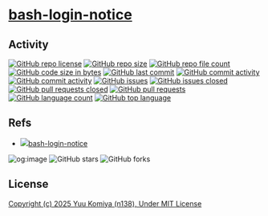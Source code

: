 # [bash-login-notice](https://github.com/n138-kz/bash-login-notice)

## Activity

[![GitHub repo license](https://img.shields.io/github/license/n138-kz/bash-login-notice)](/LICENSE)
[![GitHub repo size](https://img.shields.io/github/repo-size/n138-kz/bash-login-notice)](/../../)
[![GitHub repo file count](https://img.shields.io/github/directory-file-count/n138-kz/bash-login-notice)](/../../)
[![GitHub code size in bytes](https://img.shields.io/github/languages/code-size/n138-kz/bash-login-notice)](/../../)
[![GitHub last commit](https://img.shields.io/github/last-commit/n138-kz/bash-login-notice)](/../../commits)
[![GitHub commit activity](https://img.shields.io/github/commit-activity/w/n138-kz/bash-login-notice)](/../../commits)
[![GitHub commit activity](https://img.shields.io/github/commit-activity/t/n138-kz/bash-login-notice)](/../../commits)
[![GitHub issues](https://img.shields.io/github/issues/n138-kz/bash-login-notice)](/../../issues)
[![GitHub issues closed](https://img.shields.io/github/issues-closed/n138-kz/bash-login-notice)](/../../issues)
[![GitHub pull requests closed](https://img.shields.io/github/issues-pr-closed/n138-kz/bash-login-notice)](/../../pulls)
[![GitHub pull requests](https://img.shields.io/github/issues-pr/n138-kz/bash-login-notice)](/../../pulls)
[![GitHub language count](https://img.shields.io/github/languages/count/n138-kz/bash-login-notice)](/../../)
[![GitHub top language](https://img.shields.io/github/languages/top/n138-kz/bash-login-notice)](/../../)

## Refs

- [![](https://www.google.com/s2/favicons?size=64&domain=https://github.com)bash-login-notice](https://github.com/n138-kz/bash-login-notice/)

![og:image](url)
![GitHub stars](https://img.shields.io/github/stars/n138-kz/bash-login-notice?style=social)
![GitHub forks](https://img.shields.io/github/forks/n138-kz/bash-login-notice?style=social)

## License

[Copyright (c) 2025 Yuu Komiya (n138), Under MIT License](LICENSE)  
